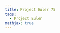 ```yaml
---
title: Project Euler 75
tags:
  - Project Euler
mathjax: true
---
```

<escape><!-- more --></escape>

